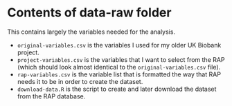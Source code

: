 # Contents of data-raw folder

This contains largely the variables needed for the analysis.

-   `original-variables.csv` is the variables I used for my older UK
    Biobank project.
-   `project-variables.csv` is the variables that I want to select from
    the RAP (which should look almost identical to the
    `original-variables.csv` file).
-   `rap-variables.csv` is the variable list that is formatted the way
    that RAP needs it to be in order to create the dataset.
-   `download-data.R` is the script to create and later download the
    dataset from the RAP database.
